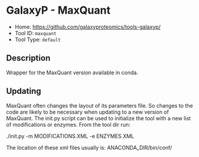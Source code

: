 GalaxyP - MaxQuant
==================

* Home: <https://github.com/galaxyproteomics/tools-galaxyp/>
* Tool ID: `maxquant`
* Tool Type: `default`


Description
-----------

Wrapper for the MaxQuant version available in conda.


Updating
--------

MaxQuant often changes the layout of its parameters file.
So changes to the code are likely to be necessary when
updating to a new version of MaxQuant. The init.py script
can be used to initialize the tool with a new list of
modifications or enzymes. From the tool dir run:

./init.py -m MODIFICATIONS.XML -e ENZYMES.XML

The location of these xml files usually is:
ANACONDA_DIR/bin/conf/
